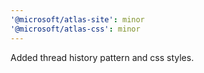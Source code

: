 ```yaml
---
'@microsoft/atlas-site': minor
'@microsoft/atlas-css': minor
---
```


Added thread history pattern and css styles.
